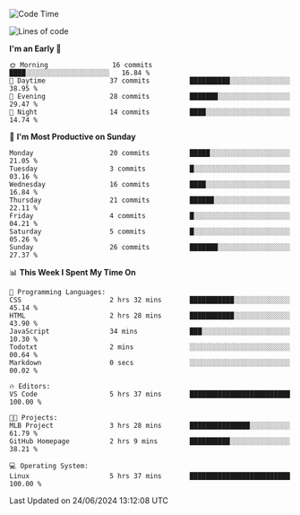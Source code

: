 <!--START_SECTION:waka-->
![Code Time](http://img.shields.io/badge/Code%20Time-191%20hrs%2022%20mins-blue)

![Lines of code](https://img.shields.io/badge/From%20Hello%20World%20I%27ve%20Written-13.6%20thousand%20lines%20of%20code-blue)

**I'm an Early 🐤** 

```text
🌞 Morning                16 commits          ████░░░░░░░░░░░░░░░░░░░░░   16.84 % 
🌆 Daytime                37 commits          ██████████░░░░░░░░░░░░░░░   38.95 % 
🌃 Evening                28 commits          ███████░░░░░░░░░░░░░░░░░░   29.47 % 
🌙 Night                  14 commits          ████░░░░░░░░░░░░░░░░░░░░░   14.74 % 
```
📅 **I'm Most Productive on Sunday** 

```text
Monday                   20 commits          █████░░░░░░░░░░░░░░░░░░░░   21.05 % 
Tuesday                  3 commits           █░░░░░░░░░░░░░░░░░░░░░░░░   03.16 % 
Wednesday                16 commits          ████░░░░░░░░░░░░░░░░░░░░░   16.84 % 
Thursday                 21 commits          ██████░░░░░░░░░░░░░░░░░░░   22.11 % 
Friday                   4 commits           █░░░░░░░░░░░░░░░░░░░░░░░░   04.21 % 
Saturday                 5 commits           █░░░░░░░░░░░░░░░░░░░░░░░░   05.26 % 
Sunday                   26 commits          ███████░░░░░░░░░░░░░░░░░░   27.37 % 
```


📊 **This Week I Spent My Time On** 

```text
💬 Programming Languages: 
CSS                      2 hrs 32 mins       ███████████░░░░░░░░░░░░░░   45.14 % 
HTML                     2 hrs 28 mins       ███████████░░░░░░░░░░░░░░   43.90 % 
JavaScript               34 mins             ███░░░░░░░░░░░░░░░░░░░░░░   10.30 % 
Todotxt                  2 mins              ░░░░░░░░░░░░░░░░░░░░░░░░░   00.64 % 
Markdown                 0 secs              ░░░░░░░░░░░░░░░░░░░░░░░░░   00.02 % 

🔥 Editors: 
VS Code                  5 hrs 37 mins       █████████████████████████   100.00 % 

🐱‍💻 Projects: 
MLB Project              3 hrs 28 mins       ███████████████░░░░░░░░░░   61.79 % 
GitHub Homepage          2 hrs 9 mins        ██████████░░░░░░░░░░░░░░░   38.21 % 

💻 Operating System: 
Linux                    5 hrs 37 mins       █████████████████████████   100.00 % 
```


 Last Updated on 24/06/2024 13:12:08 UTC
<!--END_SECTION:waka-->
